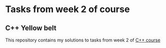 # Tasks from week 2 of course

## C++ Yellow belt

This repository contains my solutions to tasks from week 2 of [C++ course](https://www.coursera.org/learn/c-plus-plus-yellow/home/welcome)
